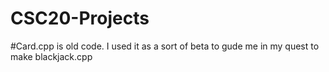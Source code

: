 # CSC20-Projects
#Card.cpp is old code. I used it as a sort of beta to gude me in my quest to make blackjack.cpp
